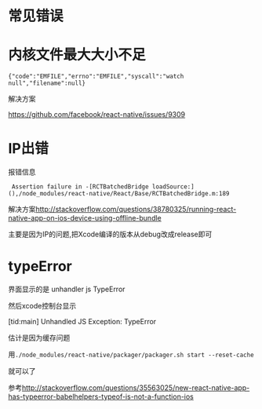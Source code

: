 # 常见错误

# 内核文件最大大小不足

```
{"code":"EMFILE","errno":"EMFILE","syscall":"watch null","filename":null}
```

解决方案

https://github.com/facebook/react-native/issues/9309

# IP出错

报错信息

```
 Assertion failure in -[RCTBatchedBridge loadSource:](),/node_modules/react-native/React/Base/RCTBatchedBridge.m:189
 ```
 
 解决方案<http://stackoverflow.com/questions/38780325/running-react-native-app-on-ios-device-using-offline-bundle>
 
 主要是因为IP的问题,把Xcode编译的版本从debug改成release即可
 
 # typeError
 
 界面显示的是 unhandler js TypeError
 
 然后xcode控制台显示
 
 [tid:main] Unhandled JS Exception: TypeError
 
 估计是因为缓存问题
 
 用`./node_modules/react-native/packager/packager.sh start --reset-cache`
 
 就可以了
 
 参考<http://stackoverflow.com/questions/35563025/new-react-native-app-has-typeerror-babelhelpers-typeof-is-not-a-function-ios>